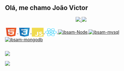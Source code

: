 ## Olá, me chamo João Victor

<div align="center">

  <a href="https://github.com/Jbsam159">
  
  <img height="180em" src="https://github-readme-stats.vercel.app/api?username=Jbsam159&show_icons=true&theme=dark&include_all_commits=true&count_private=true"/>
  
  <img height="180em" src="https://github-readme-stats.vercel.app/api/top-langs/?username=Jbsam159&layout=compact&langs_count=7&theme=dark"/>
  
</div>

<div style="display: inline_block"><br>

   <img align="center" alt="jbsam-HTML" height="30" width="40" src="https://raw.githubusercontent.com/devicons/devicon/master/icons/html5/html5-original.svg">
   
   <img align="center" alt="jbsam-CSS" height="30" width="40" src="https://raw.githubusercontent.com/devicons/devicon/master/icons/css3/css3-original.svg">
  
  <img align="center" alt="jbsam-Js" height="30" width="40" src="https://raw.githubusercontent.com/devicons/devicon/master/icons/javascript/javascript-plain.svg">
  
  <img align="center" alt="jbsam-React" height="30" width="40" src="https://raw.githubusercontent.com/devicons/devicon/master/icons/react/react-original.svg">
  
  <img align="center" alt="jbsam-Node" height="30" width="40" src="https://cdn.jsdelivr.net/gh/devicons/devicon/icons/nodejs/nodejs-original.svg" />

<img align="center" alt="jbsam-mysql" height="30" width="40" src="https://cdn.jsdelivr.net/gh/devicons/devicon/icons/mysql/mysql-original.svg" />    

<img align="center" alt="jbsam-mongodb" height="30" width="40"  src="https://cdn.jsdelivr.net/gh/devicons/devicon/icons/mongodb/mongodb-original.svg" />      
  
</div>

##

<div>
 
  <a href="https://instagram.com/john_codes22" target="_blank"><img src="https://img.shields.io/badge/-Instagram-%23E4405F?style=for-the-badge&logo=instagram&logoColor=white" target="_blank"></a>
  
  <a href="https://www.linkedin.com/in/rafaella-ballerini-45875016a" target="_blank"><img src="https://img.shields.io/badge/-LinkedIn-%230077B5?style=for-the-badge&logo=linkedin&logoColor=white" target="_blank"></a> 

</div>
